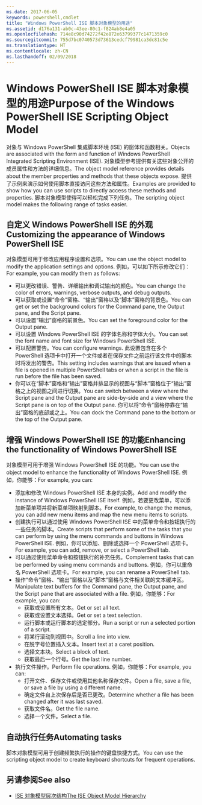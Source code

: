 ```yaml
---
ms.date: 2017-06-05
keywords: powershell,cmdlet
title: "Windows PowerShell ISE 脚本对象模型的用途"
ms.assetid: d176a131-ab0c-43ee-80c1-f824ab8e4a05
ms.openlocfilehash: 714e8c90d74272f42e872e63799377c1471359c0
ms.sourcegitcommit: 755d7bc0740573d73613cedcf79981ca3dc81c5e
ms.translationtype: HT
ms.contentlocale: zh-CN
ms.lasthandoff: 02/09/2018
---
```

# <a name="purpose-of-the-windows-powershell-ise-scripting-object-model"></a><span data-ttu-id="e3cac-103">Windows PowerShell ISE 脚本对象模型的用途</span><span class="sxs-lookup"><span data-stu-id="e3cac-103">Purpose of the Windows PowerShell ISE Scripting Object Model</span></span>

<span data-ttu-id="e3cac-104">对象与 Windows PowerShell 集成脚本环境 (ISE) 的窗体和函数相关。</span><span class="sxs-lookup"><span data-stu-id="e3cac-104">Objects are associated with the form and function of Windows PowerShell Integrated Scripting Environment (ISE).</span></span> <span data-ttu-id="e3cac-105">对象模型参考提供有关这些对象公开的成员属性和方法的详细信息。</span><span class="sxs-lookup"><span data-stu-id="e3cac-105">The object model reference provides details about the member properties and methods that these objects expose.</span></span> <span data-ttu-id="e3cac-106">提供了示例来演示如何使用脚本直接访问这些方法和属性。</span><span class="sxs-lookup"><span data-stu-id="e3cac-106">Examples are provided to show how you can use scripts to directly access these methods and properties.</span></span> <span data-ttu-id="e3cac-107">脚本对象模型使得可以轻松完成下列任务。</span><span class="sxs-lookup"><span data-stu-id="e3cac-107">The scripting object model makes the following range of tasks easier.</span></span>

## <a name="customizing-the-appearance-of-windows-powershell-ise"></a><span data-ttu-id="e3cac-108">自定义 Windows PowerShell ISE 的外观</span><span class="sxs-lookup"><span data-stu-id="e3cac-108">Customizing the appearance of Windows PowerShell ISE</span></span>

<span data-ttu-id="e3cac-109">对象模型可用于修改应用程序设置和选项。</span><span class="sxs-lookup"><span data-stu-id="e3cac-109">You can use the object model to modify the application settings and options.</span></span> <span data-ttu-id="e3cac-110">例如，可以如下所示修改它们：</span><span class="sxs-lookup"><span data-stu-id="e3cac-110">For example, you can modify them as follows:</span></span>

- <span data-ttu-id="e3cac-111">可以更改错误、警告、详细输出和调试输出的颜色。</span><span class="sxs-lookup"><span data-stu-id="e3cac-111">You can change the color of errors, warnings, verbose outputs, and debug outputs.</span></span>
- <span data-ttu-id="e3cac-112">可以获取或设置“命令”窗格、“输出”窗格以及“脚本”窗格的背景色。</span><span class="sxs-lookup"><span data-stu-id="e3cac-112">You can get or set the background colors for the Command pane, the Output pane, and the Script pane.</span></span>
- <span data-ttu-id="e3cac-113">可以设置“输出”窗格的前景色。</span><span class="sxs-lookup"><span data-stu-id="e3cac-113">You can set the foreground color for the Output pane.</span></span>
- <span data-ttu-id="e3cac-114">可以设置 Windows PowerShell ISE 的字体名称和字体大小。</span><span class="sxs-lookup"><span data-stu-id="e3cac-114">You can set the font name and font size for Windows PowerShell ISE.</span></span>
- <span data-ttu-id="e3cac-115">可以配置警告。</span><span class="sxs-lookup"><span data-stu-id="e3cac-115">You can configure warnings.</span></span> <span data-ttu-id="e3cac-116">此设置包含在多个 PowerShell 选项卡中打开一个文件或者在保存文件之前运行该文件中的脚本时将发出的警告。</span><span class="sxs-lookup"><span data-stu-id="e3cac-116">This setting includes warnings that are issued when a file is opened in multiple PowerShell tabs or when a script in the file is run before the file has been saved.</span></span>
- <span data-ttu-id="e3cac-117">你可以在“脚本”窗格和“输出”窗格并排显示的视图与“脚本”窗格位于“输出”窗格之上的视图之间进行切换。</span><span class="sxs-lookup"><span data-stu-id="e3cac-117">You can switch between a view where the Script pane and the Output pane are side-by-side and a view where the Script pane is on top of the Output pane.</span></span> <span data-ttu-id="e3cac-118">你可以将“命令”窗格停靠在“输出”窗格的底部或之上。</span><span class="sxs-lookup"><span data-stu-id="e3cac-118">You can dock the Command pane to the bottom or the top of the Output pane.</span></span>

## <a name="enhancing-the-functionality-of-windows-powershell-ise"></a><span data-ttu-id="e3cac-119">增强 Windows PowerShell ISE 的功能</span><span class="sxs-lookup"><span data-stu-id="e3cac-119">Enhancing the functionality of Windows PowerShell ISE</span></span>

<span data-ttu-id="e3cac-120">对象模型可用于增强 Windows PowerShell ISE 的功能。</span><span class="sxs-lookup"><span data-stu-id="e3cac-120">You can use the object model to enhance the functionality of Windows PowerShell ISE.</span></span> <span data-ttu-id="e3cac-121">例如，你能够：</span><span class="sxs-lookup"><span data-stu-id="e3cac-121">For example, you can:</span></span>

- <span data-ttu-id="e3cac-122">添加和修改 Windows PowerShell ISE 本身的实例。</span><span class="sxs-lookup"><span data-stu-id="e3cac-122">Add and modify the instance of Windows PowerShell ISE itself.</span></span> <span data-ttu-id="e3cac-123">例如，若要更改菜单，可以添加新菜单项并将新菜单项映射到脚本。</span><span class="sxs-lookup"><span data-stu-id="e3cac-123">For example, to change the menus, you can add new menu items and map the new menu items to scripts.</span></span>
- <span data-ttu-id="e3cac-124">创建执行可以通过使用 Windows PowerShell ISE 中的菜单命令和按钮执行的一些任务的脚本。</span><span class="sxs-lookup"><span data-stu-id="e3cac-124">Create scripts that perform some of the tasks that you can perform by using the menu commands and buttons in Windows PowerShell ISE.</span></span> <span data-ttu-id="e3cac-125">例如，你可以添加、删除或选择一个 PowerShell 选项卡。</span><span class="sxs-lookup"><span data-stu-id="e3cac-125">For example, you can add, remove, or select a PowerShell tab.</span></span>
- <span data-ttu-id="e3cac-126">可以通过使用菜单命令和按钮执行的补充任务。</span><span class="sxs-lookup"><span data-stu-id="e3cac-126">Complement tasks that can be performed by using menu commands and buttons.</span></span> <span data-ttu-id="e3cac-127">例如，你可以重命名 PowerShell 选项卡。</span><span class="sxs-lookup"><span data-stu-id="e3cac-127">For example, you can rename a PowerShell tab.</span></span>
- <span data-ttu-id="e3cac-128">操作“命令”窗格、“输出”窗格以及“脚本”窗格与文件相关联的文本缓冲区。</span><span class="sxs-lookup"><span data-stu-id="e3cac-128">Manipulate text buffers for the Command pane, the Output pane, and the Script pane that are associated with a file.</span></span> <span data-ttu-id="e3cac-129">例如，你能够：</span><span class="sxs-lookup"><span data-stu-id="e3cac-129">For example, you can:</span></span>
  - <span data-ttu-id="e3cac-130">获取或设置所有文本。</span><span class="sxs-lookup"><span data-stu-id="e3cac-130">Get or set all text.</span></span>
  - <span data-ttu-id="e3cac-131">获取或设置文本选择。</span><span class="sxs-lookup"><span data-stu-id="e3cac-131">Get or set a text selection.</span></span>
  - <span data-ttu-id="e3cac-132">运行脚本或运行脚本的选定部分。</span><span class="sxs-lookup"><span data-stu-id="e3cac-132">Run a script or run a selected portion of a script.</span></span>
  - <span data-ttu-id="e3cac-133">将某行滚动到视图中。</span><span class="sxs-lookup"><span data-stu-id="e3cac-133">Scroll a line into view.</span></span>
  - <span data-ttu-id="e3cac-134">在脱字号位置插入文本。</span><span class="sxs-lookup"><span data-stu-id="e3cac-134">Insert text at a caret position.</span></span>
  - <span data-ttu-id="e3cac-135">选择文本块。</span><span class="sxs-lookup"><span data-stu-id="e3cac-135">Select a block of text.</span></span>
  - <span data-ttu-id="e3cac-136">获取最后一个行号。</span><span class="sxs-lookup"><span data-stu-id="e3cac-136">Get the last line number.</span></span>
- <span data-ttu-id="e3cac-137">执行文件操作。</span><span class="sxs-lookup"><span data-stu-id="e3cac-137">Perform file operations.</span></span> <span data-ttu-id="e3cac-138">例如，你能够：</span><span class="sxs-lookup"><span data-stu-id="e3cac-138">For example, you can:</span></span>
  - <span data-ttu-id="e3cac-139">打开文件、保存文件或使用其他名称保存文件。</span><span class="sxs-lookup"><span data-stu-id="e3cac-139">Open a file, save a file, or save a file by using a different name.</span></span>
  - <span data-ttu-id="e3cac-140">确定文件自上次保存后是否已更改。</span><span class="sxs-lookup"><span data-stu-id="e3cac-140">Determine whether a file has been changed after it was last saved.</span></span>
  - <span data-ttu-id="e3cac-141">获取文件名。</span><span class="sxs-lookup"><span data-stu-id="e3cac-141">Get the file name.</span></span>
  - <span data-ttu-id="e3cac-142">选择一个文件。</span><span class="sxs-lookup"><span data-stu-id="e3cac-142">Select a file.</span></span>

## <a name="automating-tasks"></a><span data-ttu-id="e3cac-143">自动执行任务</span><span class="sxs-lookup"><span data-stu-id="e3cac-143">Automating tasks</span></span>

<span data-ttu-id="e3cac-144">脚本对象模型可用于创建频繁执行的操作的键盘快捷方式。</span><span class="sxs-lookup"><span data-stu-id="e3cac-144">You can use the scripting object model to create keyboard shortcuts for frequent operations.</span></span>

## <a name="see-also"></a><span data-ttu-id="e3cac-145">另请参阅</span><span class="sxs-lookup"><span data-stu-id="e3cac-145">See also</span></span>
- [<span data-ttu-id="e3cac-146">ISE 对象模型层次结构</span><span class="sxs-lookup"><span data-stu-id="e3cac-146">The ISE Object Model Hierarchy</span></span>](The-ISE-Object-Model-Hierarchy.md)
